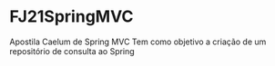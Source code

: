 # FJ21SpringMVC
Apostila Caelum de Spring MVC
Tem como objetivo a criação de um repositório de consulta ao Spring
